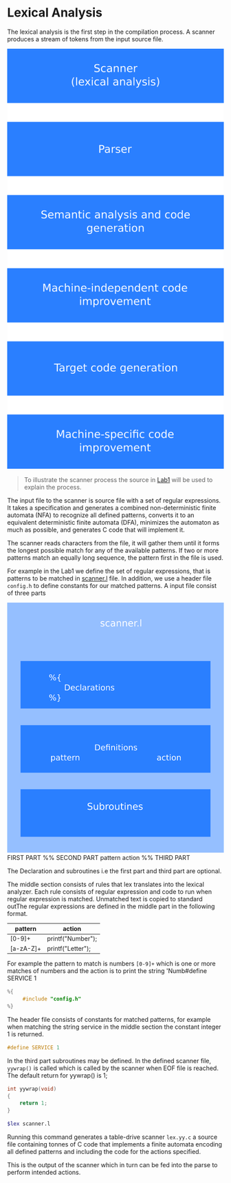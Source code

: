 # Lexical Analysis

The lexical analysis is the first step in the compilation process. A scanner produces a stream of tokens from the input source file.

![compiler](https://github.com/H4TIEL/CC_Projects/blob/main/Lab2/assets/compiler.png)

>To illustrate the scanner process the source in [Lab1](https://github.com/H4TIEL/CC_Projects/tree/main/Lab1) will be used to explain the process.

The input file to the scanner is source file with a set of regular expressions. It takes a specification and generates a combined non-deterministic finite automata (NFA) to recognize all defined patterns, converts it to an equivalent deterministic finite automata (DFA), minimizes the automaton as much as possible, and generates C code that will implement it.

The scanner reads characters from the file, it will gather them until it forms the 
longest possible match for any of the available patterns. If two or more patterns match 
an equally long sequence, the pattern first in the file is used.

For example in the Lab1 we define the set of regular expressions, that is patterns to be matched in [scanner.l](https://github.com/H4TIEL/CC_Projects/blob/main/Lab1/scanner.l) file.
In addition, we use a header file `config.h` to define constants for our matched patterns.
A input file consist of three parts 

![scanner.l](https://github.com/H4TIEL/CC_Projects/blob/main/Lab2/assets/scanner.png)
FIRST PART
%%
SECOND PART
pattern action
%%
THIRD PART

The Declaration and subroutines i.e the first part and third part are optional.

The middle section consists of rules that lex translates into the lexical analyzer. Each rule consists of regular expression and code to run when regular expression is matched. 
Unmatched text is copied to standard outThe regular expressions are defined in the middle part in the following format.

| pattern   | action            |
|-----------|-------------------|
| [0-9]+    | printf("Number"); |
| [a-zA-Z]+ | printf("Letter"); |

For example the pattern to match is numbers `[0-9]+` which is one or more matches of numbers and the action is to print the string 'Numb#define SERVICE 1
```c
%{
     #include "config.h"
%}
```
The header file consists of constants for matched patterns, for example when matching the string service in the middle section the constant integer 1 is returned.
```c
#define SERVICE 1
```
In the third part subroutines may be defined. In the defined scanner file, `yywrap()` is called which is called by the scanner when EOF file is reached.  The default return for yywrap() is 1;
```c
int yywrap(void)
{
	return 1;
}
```
```bash
$lex scanner.l
```
Running this command generates a table-drive scanner `lex.yy.c`  a source file containing tonnes of C 
code that implements a finite automata encoding all defined patterns and including the code for the actions specified. 

This is the output of the scanner which in turn can be fed into the parse to perform intended actions.